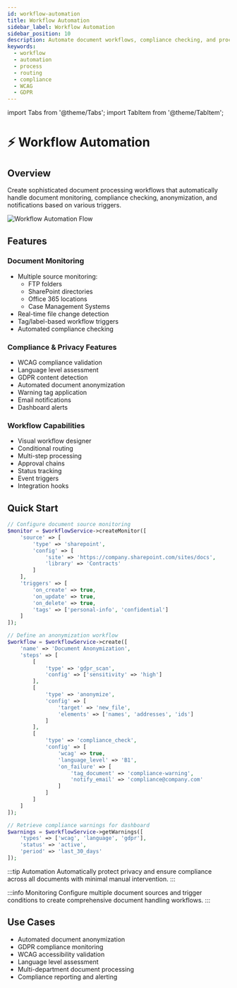 ```yaml
---
id: workflow-automation
title: Workflow Automation
sidebar_label: Workflow Automation
sidebar_position: 10
description: Automate document workflows, compliance checking, and processing chains
keywords:
  - workflow
  - automation
  - process
  - routing
  - compliance
  - WCAG
  - GDPR
---
```


import Tabs from '@theme/Tabs';
import TabItem from '@theme/TabItem';

# ⚡ Workflow Automation

## Overview
Create sophisticated document processing workflows that automatically handle document monitoring, compliance checking, anonymization, and notifications based on various triggers.

![Workflow Automation Flow](./diagrams/workflow-automation-flow.svg)

## Features

### Document Monitoring
- Multiple source monitoring:
  - FTP folders
  - SharePoint directories
  - Office 365 locations
  - Case Management Systems
- Real-time file change detection
- Tag/label-based workflow triggers
- Automated compliance checking

### Compliance & Privacy Features
- WCAG compliance validation
- Language level assessment
- GDPR content detection
- Automated document anonymization
- Warning tag application
- Email notifications
- Dashboard alerts

### Workflow Capabilities
- Visual workflow designer
- Conditional routing
- Multi-step processing
- Approval chains
- Status tracking
- Event triggers
- Integration hooks

## Quick Start

<Tabs>
<TabItem value="monitor" label="Setup Monitoring" default>

```php
// Configure document source monitoring
$monitor = $workflowService->createMonitor([
    'source' => [
        'type' => 'sharepoint',
        'config' => [
            'site' => 'https://company.sharepoint.com/sites/docs',
            'library' => 'Contracts'
        ]
    ],
    'triggers' => [
        'on_create' => true,
        'on_update' => true,
        'on_delete' => true,
        'tags' => ['personal-info', 'confidential']
    ]
]);
```

</TabItem>
<TabItem value="workflow" label="Create Workflow" default>

```php
// Define an anonymization workflow
$workflow = $workflowService->create([
    'name' => 'Document Anonymization',
    'steps' => [
        [
            'type' => 'gdpr_scan',
            'config' => ['sensitivity' => 'high']
        ],
        [
            'type' => 'anonymize',
            'config' => [
                'target' => 'new_file',
                'elements' => ['names', 'addresses', 'ids']
            ]
        ],
        [
            'type' => 'compliance_check',
            'config' => [
                'wcag' => true,
                'language_level' => 'B1',
                'on_failure' => [
                    'tag_document' => 'compliance-warning',
                    'notify_email' => 'compliance@company.com'
                ]
            ]
        ]
    ]
]);
```

</TabItem>
<TabItem value="dashboard" label="Dashboard Integration">

```php
// Retrieve compliance warnings for dashboard
$warnings = $workflowService->getWarnings([
    'types' => ['wcag', 'language', 'gdpr'],
    'status' => 'active',
    'period' => 'last_30_days'
]);
```

</TabItem>
</Tabs>

:::tip Automation
Automatically protect privacy and ensure compliance across all documents with minimal manual intervention.
:::

:::info Monitoring
Configure multiple document sources and trigger conditions to create comprehensive document handling workflows.
:::

## Use Cases
- Automated document anonymization
- GDPR compliance monitoring
- WCAG accessibility validation
- Language level assessment
- Multi-department document processing
- Compliance reporting and alerting 